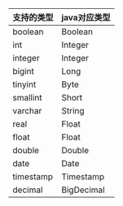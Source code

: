 | 支持的类型 | java对应类型   |
| ------ | ----- |
| boolean    | Boolean |
| int        | Integer |
| integer| Integer |
| bigint     | Long |
| tinyint    | Byte |
| smallint | Short|
| varchar | String |
| real | Float |
| float  | Float|
| double | Double|
| date   | Date |
| timestamp | Timestamp |
| decimal |BigDecimal|